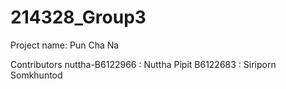 # 214328_Group3
Project name: Pun Cha Na

Contributors
nuttha-B6122966 : Nuttha Pipit
B6122683 : Siriporn Somkhuntod
